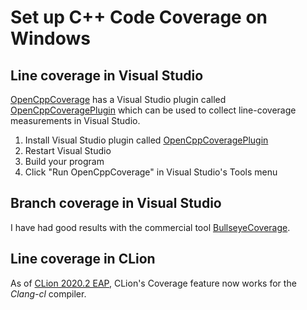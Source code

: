 # Set up C++ Code Coverage on Windows

## Line coverage in Visual Studio

[OpenCppCoverage](https://github.com/OpenCppCoverage/OpenCppCoverage) has a Visual Studio plugin called [OpenCppCoveragePlugin](https://github.com/OpenCppCoverage/OpenCppCoveragePlugin) which can be used to collect line-coverage measurements in Visual Studio.

1. Install Visual Studio plugin called [OpenCppCoveragePlugin](https://github.com/OpenCppCoverage/OpenCppCoveragePlugin)
2. Restart Visual Studio
3. Build your program
4. Click "Run OpenCppCoverage" in Visual Studio's Tools menu

## Branch coverage in Visual Studio

I have had good results with the commercial tool [BullseyeCoverage](https://www.bullseye.com).

## Line coverage in CLion

As of [CLion 2020.2 EAP](https://blog.jetbrains.com/clion/2020/06/clion-2020-2-eap3-coverage-wsl-git-inspections/#code_coverage), CLion's Coverage feature now works for the *Clang-cl* compiler.

